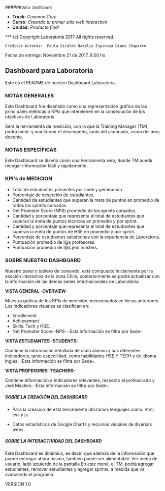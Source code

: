 ######`Data Dashboard`

* **Track:** _Common Core_
* **Curso:** _Creando tu primer sitio web interactivo_
* **Unidad:** _Producto final_

***  (c) Copyright Laboratoria 2017 All rights reserved.

`Créditos Autores:  Paula Giraldo
		  		   Natalia Espinoza
		  		   Diana Chaparro`

Fecha de entrega:  Noviembre 21 de 2017.  8.00 hs

## Dashboard para Laboratoria

Este es el README de nuestro Dashboard Laboratoria.

### NOTAS GENERALES

Este Dashboard fue diseñado como una representación gráfica de las principales métricas o KPIs que intervienen en la consecución de los objetivos de Laboratoria.

Será la herramienta de medición, con la que la Training Manager (TM), podrá medir y monitorear el desempeño,  tanto del alumnado, como del área docente.

### NOTAS ESPECÍFICAS

Este Dashboard se diseñó como una herramienta web,  donde TM pueda recoger información fácil y rápidamente.

### KPI's de MEDICION

* Total de estudiantes presentes por sede y generación.
* Porcentaje de deserción de estudiantes.
* Cantidad de estudiantes que superan la meta de puntos en promedio de todos los sprints cursados.
*  Net Promoter Score (NPS) promedio de los sprints cursados. 
*  Cantidad y porcentaje que representa el total de estudiantes que superan la meta de puntos técnicos en promedio y por sprint.
*  Cantidad y porcentaje que representa el total de estudiantes que superan la meta de puntos de HSE en promedio y por sprint.
*  Porcentaje de estudiantes satisfechas con la experiencia de Laboratoria.
*  Puntuación promedio de l@s profesores.
*  Puntuación promedio de l@s jedi masters.

### SOBRE NUESTRO DASHBOARD 
Nuestro panel o tablero de comando, está compuesto inicialmente por la sección interactiva de la zona Chile, posteriormente se podrá actualizar con la información de las demás sedes internacionales de Laboratoria.

**VISTA GENERAL -OVERVIEW-**

Muestra gráfica de los KPIs de medición, mencionados en líneas anteriores.
Los indicadores visuales se clasifican en:  
-  Enrollement
-  Achievement
-  Skills:  Tech y HSE.
-  Net Promoter Score -NPS-
				-Esta información se filtra por Sede-

**VISTA ESTUDIANTES -STUDENTS-**

Contiene la información detallada de cada alumna y sus diferentes indicadores, tanto especilidad, como habilidades HSE Y TECH y de idioma Inglés.  -Esta información se filtra por Sede-.

**VISTA PROFESORES -TEACHERS-**

Contiene  información e indicadores relevantes, respecto al profesorado y Jedi Masters.
-Esta información se filtra por Sede-.

##### SOBRE LA CREACIÓN DEL DASHBOARD

-  Para la creación de esta herramienta utilizamos lenguajes como:  html, css y js.

-  Datos estadísticos de Google Charts y recursos visuales de diversas webs.

##### SOBRE LA INTERACTIVIDAD DEL DASHBOARD

Este Dashboard es dinámico, es decir, que además de la información que puede entregar ahora mismo, también puede ser alimentable.  Ver menú de usuario, lado izquierdo de la pantalla
En este menú, el TM, podrá agregar estudiantes, remover estudiantes y agregar sprints, a medida que va avanzando el programa.



VERSION 1.0